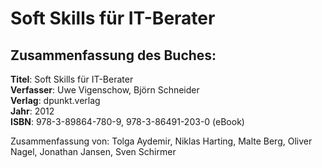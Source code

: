 # Soft Skills für IT-Berater

## Zusammenfassung des Buches:

**Titel**: Soft Skills für IT-Berater  
**Verfasser**: Uwe Vigenschow, Björn Schneider  
**Verlag**:  dpunkt.verlag  
**Jahr**:  2012  
**ISBN**: 978-3-89864-780-9, 978-3-86491-203-0 \(eBook\)

Zusammenfassung von: Tolga Aydemir, Niklas Harting, Malte Berg, Oliver Nagel, Jonathan Jansen, Sven Schirmer

